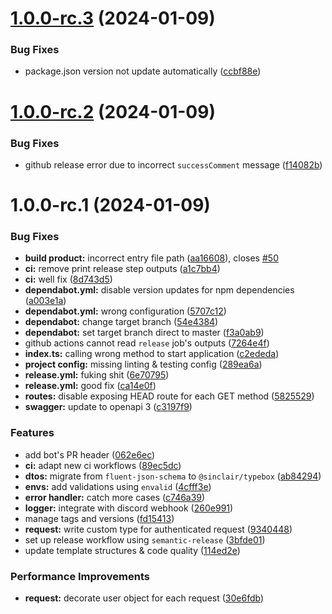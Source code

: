 # [1.0.0-rc.3](https://github.com/phucvinh57/fastify-template/compare/v1.0.0-rc.2...v1.0.0-rc.3) (2024-01-09)


### Bug Fixes

* package.json version not update automatically ([ccbf88e](https://github.com/phucvinh57/fastify-template/commit/ccbf88e90c91b481ac73962edeac446e471f386a))

# [1.0.0-rc.2](https://github.com/phucvinh57/fastify-template/compare/v1.0.0-rc.1...v1.0.0-rc.2) (2024-01-09)


### Bug Fixes

* github release error due to incorrect `successComment` message ([f14082b](https://github.com/phucvinh57/fastify-template/commit/f14082bbecadf02000ff3addf98f5268b331077a))

# 1.0.0-rc.1 (2024-01-09)


### Bug Fixes

* **build product:** incorrect entry file path ([aa16608](https://github.com/phucvinh57/fastify-template/commit/aa16608bf7f2f18563ce793a5383693ed7b88901)), closes [#50](https://github.com/phucvinh57/fastify-template/issues/50)
* **ci:** remove print release step outputs ([a1c7bb4](https://github.com/phucvinh57/fastify-template/commit/a1c7bb40424df6e5265d13f1fc5dbd7d4929fdc7))
* **ci:** well fix ([8d743d5](https://github.com/phucvinh57/fastify-template/commit/8d743d5e3e247b7a8cabf97096d938d230685d7a))
* **dependabot.yml:** disable version updates for npm dependencies ([a003e1a](https://github.com/phucvinh57/fastify-template/commit/a003e1a6db73adfc606eda32a1cb67b63eaab817))
* **dependabot.yml:** wrong configuration ([5707c12](https://github.com/phucvinh57/fastify-template/commit/5707c120c9dffae829732b9b8f52cd4ae222320f))
* **dependabot:** change target branch ([54e4384](https://github.com/phucvinh57/fastify-template/commit/54e43843700446aaaf0ccd6c3607b0d2ec9eb85f))
* **dependabot:** set target branch direct to master ([f3a0ab9](https://github.com/phucvinh57/fastify-template/commit/f3a0ab9d4885882a6df0891dfce4d9d2d1b502aa))
* github actions cannot read `release` job's outputs ([7264e4f](https://github.com/phucvinh57/fastify-template/commit/7264e4f2b6108da4d29c257db3462ebb47d994f9))
* **index.ts:** calling wrong method to start application ([c2ededa](https://github.com/phucvinh57/fastify-template/commit/c2ededa470cdbdd6eabec983773b85fccfed4964))
* **project config:** missing linting & testing config ([289ea6a](https://github.com/phucvinh57/fastify-template/commit/289ea6af953ee147f65ceef378ddb330e976b177))
* **release.yml:** fuking shit ([6e70795](https://github.com/phucvinh57/fastify-template/commit/6e70795d971c66467b435441045bcb209ca312b0))
* **release.yml:** good fix ([ca14e0f](https://github.com/phucvinh57/fastify-template/commit/ca14e0f2a8489f5c6ff70d9518862a193714da9c))
* **routes:** disable exposing HEAD route for each GET method ([5825529](https://github.com/phucvinh57/fastify-template/commit/5825529ee30acfeb18504ea32a128098480b31b8))
* **swagger:** update to openapi 3 ([c3197f9](https://github.com/phucvinh57/fastify-template/commit/c3197f9e4c82b945838603154e312778c5443e8d))


### Features

* add bot's PR header ([062e6ec](https://github.com/phucvinh57/fastify-template/commit/062e6ec4894483b7557e0bfc32fe9bf10e3272c3))
* **ci:** adapt new ci workflows ([89ec5dc](https://github.com/phucvinh57/fastify-template/commit/89ec5dc4ae68bf9575cff6cb62d929e499a4056d))
* **dtos:** migrate from `fluent-json-schema` to `@sinclair/typebox` ([ab84294](https://github.com/phucvinh57/fastify-template/commit/ab84294906cb022d185164e91f07e872ff881029))
* **envs:** add validations using `envalid` ([4cfff3e](https://github.com/phucvinh57/fastify-template/commit/4cfff3eeb0b5e77a8d0c8ec460a3164e1a56c158))
* **error handler:** catch more cases ([c746a39](https://github.com/phucvinh57/fastify-template/commit/c746a398788665c0be701a7daa81c9f3c595d85e))
* **logger:** integrate with discord webhook ([260e991](https://github.com/phucvinh57/fastify-template/commit/260e991b8ba1d1302125d78f98e6b1a6f7b447c7))
* manage tags and versions ([fd15413](https://github.com/phucvinh57/fastify-template/commit/fd154137c167922ca3dc9e00ae4c2f745a782379))
* **request:** write custom type for authenticated request ([9340448](https://github.com/phucvinh57/fastify-template/commit/93404484bc99fd679eec7089ce4c2cf74f946e02))
* set up release workflow using `semantic-release` ([3bfde01](https://github.com/phucvinh57/fastify-template/commit/3bfde0120e914a276114141a67340b41a4b8ba23))
* update template structures & code quality ([114ed2e](https://github.com/phucvinh57/fastify-template/commit/114ed2ec65f5006ead6758e56d0b869211d943ee))


### Performance Improvements

* **request:** decorate user object for each request ([30e6fdb](https://github.com/phucvinh57/fastify-template/commit/30e6fdb655a56e068f6edc89fff329db71bfc09d))
